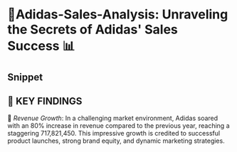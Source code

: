 # 🌟Adidas-Sales-Analysis: Unraveling the Secrets of Adidas' Sales Success 📊
## Snippet

## 📌 KEY FINDINGS
🚀 *Revenue Growth*: In a challenging market environment, Adidas soared with an 80% increase in revenue compared to the previous year, reaching a staggering 717,821,450. This impressive growth is credited to successful product launches, strong brand equity, and dynamic marketing strategies.
